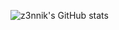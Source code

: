 ![z3nnik's GitHub stats]([https://github-readme-stats.vercel.app/api?username=z3nnik&count_private=true&theme=tokyonight&show_icons=true](https://github-readme-stats.vercel.app/api?username=z3nnik&count_private=true&theme=tokyonight&show_icons=true))
